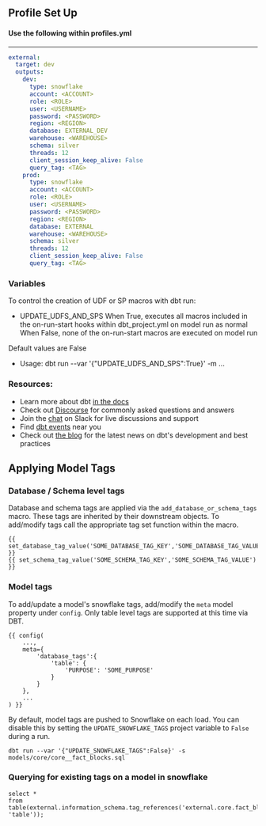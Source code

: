 ## Profile Set Up

#### Use the following within profiles.yml 
----

```yml
external:
  target: dev
  outputs:
    dev:
      type: snowflake
      account: <ACCOUNT>
      role: <ROLE>
      user: <USERNAME>
      password: <PASSWORD>
      region: <REGION>
      database: EXTERNAL_DEV
      warehouse: <WAREHOUSE>
      schema: silver
      threads: 12
      client_session_keep_alive: False
      query_tag: <TAG>
    prod:
      type: snowflake
      account: <ACCOUNT>
      role: <ROLE>
      user: <USERNAME>
      password: <PASSWORD>
      region: <REGION>
      database: EXTERNAL
      warehouse: <WAREHOUSE>
      schema: silver
      threads: 12
      client_session_keep_alive: False
      query_tag: <TAG>
```

### Variables

To control the creation of UDF or SP macros with dbt run:
* UPDATE_UDFS_AND_SPS
When True, executes all macros included in the on-run-start hooks within dbt_project.yml on model run as normal
When False, none of the on-run-start macros are executed on model run

Default values are False

* Usage:
dbt run --var '{"UPDATE_UDFS_AND_SPS":True}'  -m ...

### Resources:
- Learn more about dbt [in the docs](https://docs.getdbt.com/docs/introduction)
- Check out [Discourse](https://discourse.getdbt.com/) for commonly asked questions and answers
- Join the [chat](https://community.getdbt.com/) on Slack for live discussions and support
- Find [dbt events](https://events.getdbt.com) near you
- Check out [the blog](https://blog.getdbt.com/) for the latest news on dbt's development and best practices

## Applying Model Tags

### Database / Schema level tags

Database and schema tags are applied via the `add_database_or_schema_tags` macro.  These tags are inherited by their downstream objects.  To add/modify tags call the appropriate tag set function within the macro.

```
{{ set_database_tag_value('SOME_DATABASE_TAG_KEY','SOME_DATABASE_TAG_VALUE') }}
{{ set_schema_tag_value('SOME_SCHEMA_TAG_KEY','SOME_SCHEMA_TAG_VALUE') }}
```

### Model tags

To add/update a model's snowflake tags, add/modify the `meta` model property under `config`.  Only table level tags are supported at this time via DBT.

```
{{ config(
    ...,
    meta={
        'database_tags':{
            'table': {
                'PURPOSE': 'SOME_PURPOSE'
            }
        }
    },
    ...
) }}
```

By default, model tags are pushed to Snowflake on each load. You can disable this by setting the `UPDATE_SNOWFLAKE_TAGS` project variable to `False` during a run.

```
dbt run --var '{"UPDATE_SNOWFLAKE_TAGS":False}' -s models/core/core__fact_blocks.sql
```

### Querying for existing tags on a model in snowflake

```
select *
from table(external.information_schema.tag_references('external.core.fact_blocks', 'table'));
```